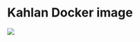 Kahlan Docker image
===================

<img src="http://www.apocketfulofpolkadots.com/wp-content/uploads/2016/02/work-in-progress-1.gif">
